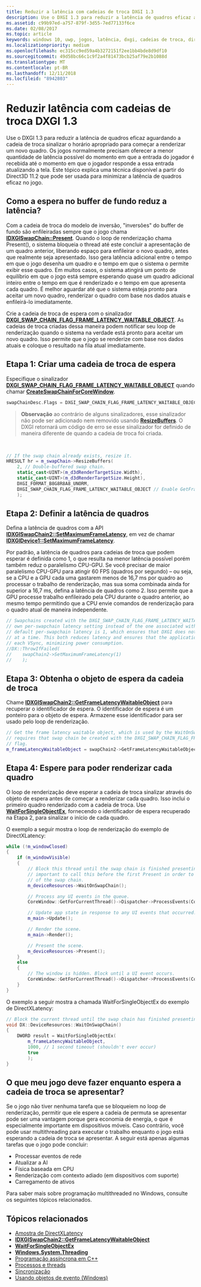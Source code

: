 ```yaml
---
title: Reduzir a latência com cadeias de troca DXGI 1.3
description: Use o DXGI 1.3 para reduzir a latência de quadros eficaz aguardando a cadeia de troca sinalizar o horário apropriado para começar a renderizar um novo quadro.
ms.assetid: c99b97ed-a757-879f-3d55-7ed77133f6ce
ms.date: 02/08/2017
ms.topic: article
keywords: windows 10, uwp, jogos, latência, dxgi, cadeias de troca, directx
ms.localizationpriority: medium
ms.openlocfilehash: ec315cc9ed59a4b3272151f2ee1bb4bde8d9df10
ms.sourcegitcommit: 49d58bc66c1c9f2a4f81473bcb25af79e2b1088d
ms.translationtype: MT
ms.contentlocale: pt-BR
ms.lasthandoff: 12/11/2018
ms.locfileid: "8942803"
---
```

# <a name="reduce-latency-with-dxgi-13-swap-chains"></a>Reduzir latência com cadeias de troca DXGI 1.3



Use o DXGI 1.3 para reduzir a latência de quadros eficaz aguardando a cadeia de troca sinalizar o horário apropriado para começar a renderizar um novo quadro. Os jogos normalmente precisam oferecer a menor quantidade de latência possível do momento em que a entrada do jogador é recebida até o momento em que o jogador responde a essa entrada atualizando a tela. Este tópico explica uma técnica disponível a partir do Direct3D 11.2 que pode ser usada para minimizar a latência de quadros eficaz no jogo.

## <a name="how-does-waiting-on-the-back-buffer-reduce-latency"></a>Como a espera no buffer de fundo reduz a latência?


Com a cadeia de troca do modelo de inversão, "inversões" do buffer de fundo são enfileiradas sempre que o jogo chama [**IDXGISwapChain::Present**](https://msdn.microsoft.com/library/windows/desktop/bb174576). Quando o loop de renderização chama Present(), o sistema bloqueia o thread até este concluir a apresentação de um quadro anterior, liberando espaço para enfileirar o novo quadro, antes que realmente seja apresentado. Isso gera latência adicional entre o tempo em que o jogo desenha um quadro e o tempo em que o sistema o permite exibir esse quadro. Em muitos casos, o sistema atingirá um ponto de equilíbrio em que o jogo está sempre esperando quase um quadro adicional inteiro entre o tempo em que é renderizado e o tempo em que apresenta cada quadro. É melhor aguardar até que o sistema esteja pronto para aceitar um novo quadro, renderizar o quadro com base nos dados atuais e enfileirá-lo imediatamente.

Crie a cadeia de troca de espera com o sinalizador [**DXGI\_SWAP\_CHAIN\_FLAG\_FRAME\_LATENCY\_WAITABLE\_OBJECT**](https://msdn.microsoft.com/library/windows/desktop/bb173076). As cadeias de troca criadas dessa maneira podem notificar seu loop de renderização quando o sistema na verdade está pronto para aceitar um novo quadro. Isso permite que o jogo se renderize com base nos dados atuais e coloque o resultado na fila atual imediatamente.

## <a name="step-1-create-a-waitable-swap-chain"></a>Etapa 1: Criar uma cadeia de troca de espera


Especifique o sinalizador [**DXGI\_SWAP\_CHAIN\_FLAG\_FRAME\_LATENCY\_WAITABLE\_OBJECT**](https://msdn.microsoft.com/library/windows/desktop/bb173076) quando chamar [**CreateSwapChainForCoreWindow**](https://msdn.microsoft.com/library/windows/desktop/hh404559).

```cpp
swapChainDesc.Flags = DXGI_SWAP_CHAIN_FLAG_FRAME_LATENCY_WAITABLE_OBJECT; // Enable GetFrameLatencyWaitableObject().
```

> **Observação**  ao contrário de alguns sinalizadores, esse sinalizador não pode ser adicionado nem removido usando [**ResizeBuffers**](https://msdn.microsoft.com/library/windows/desktop/bb174577). O DXGI retornará um código de erro se esse sinalizador for definido de maneira diferente de quando a cadeia de troca foi criada.

 

```cpp
// If the swap chain already exists, resize it.
HRESULT hr = m_swapChain->ResizeBuffers(
    2, // Double-buffered swap chain.
    static_cast<UINT>(m_d3dRenderTargetSize.Width),
    static_cast<UINT>(m_d3dRenderTargetSize.Height),
    DXGI_FORMAT_B8G8R8A8_UNORM,
    DXGI_SWAP_CHAIN_FLAG_FRAME_LATENCY_WAITABLE_OBJECT // Enable GetFrameLatencyWaitableObject().
    );
```

## <a name="step-2-set-the-frame-latency"></a>Etapa 2: Definir a latência de quadros


Defina a latência de quadros com a API [**IDXGISwapChain2::SetMaximumFrameLatency**](https://msdn.microsoft.com/library/windows/desktop/dn268313), em vez de chamar [**IDXGIDevice1::SetMaximumFrameLatency**](https://msdn.microsoft.com/library/windows/desktop/ff471334).

Por padrão, a latência de quadros para cadeias de troca que podem esperar é definida como 1, o que resulta na menor latência possível porém também reduz o paralelismo CPU-GPU. Se você precisar de maior paralelismo CPU-GPU para atingir 60 FPS (quadros por segundo) – ou seja, se a CPU e a GPU cada uma gastarem menos de 16,7 ms por quadro ao processar o trabalho de renderização, mas sua soma combinada ainda for superior a 16,7 ms, defina a latência de quadros como 2. Isso permite que a GPU processe trabalho enfileirado pela CPU durante o quadro anterior, ao mesmo tempo permitindo que a CPU envie comandos de renderização para o quadro atual de maneira independente.

```cpp
// Swapchains created with the DXGI_SWAP_CHAIN_FLAG_FRAME_LATENCY_WAITABLE_OBJECT flag use their
// own per-swapchain latency setting instead of the one associated with the DXGI device. The
// default per-swapchain latency is 1, which ensures that DXGI does not queue more than one frame
// at a time. This both reduces latency and ensures that the application will only render after
// each VSync, minimizing power consumption.
//DX::ThrowIfFailed(
//    swapChain2->SetMaximumFrameLatency(1)
//    );
```

## <a name="step-3-get-the-waitable-object-from-the-swap-chain"></a>Etapa 3: Obtenha o objeto de espera da cadeia de troca


Chame [**IDXGISwapChain2::GetFrameLatencyWaitableObject**](https://msdn.microsoft.com/library/windows/desktop/dn268309) para recuperar o identificador de espera. O identificador de espera é um ponteiro para o objeto de espera. Armazene esse identificador para ser usado pelo loop de renderização.

```cpp
// Get the frame latency waitable object, which is used by the WaitOnSwapChain method. This
// requires that swap chain be created with the DXGI_SWAP_CHAIN_FLAG_FRAME_LATENCY_WAITABLE_OBJECT
// flag.
m_frameLatencyWaitableObject = swapChain2->GetFrameLatencyWaitableObject();
```

## <a name="step-4-wait-before-rendering-each-frame"></a>Etapa 4: Espere para poder renderizar cada quadro


O loop de renderização deve esperar a cadeia de troca sinalizar através do objeto de espera antes de começar a renderizar cada quadro. Isso inclui o primeiro quadro renderizado com a cadeia de troca. Use [**WaitForSingleObjectEx**](https://msdn.microsoft.com/library/windows/desktop/ms687036), fornecendo o identificador de espera recuperado na Etapa 2, para sinalizar o início de cada quadro.

O exemplo a seguir mostra o loop de renderização do exemplo de DirectXLatency:

```cpp
while (!m_windowClosed)
{
    if (m_windowVisible)
    {
        // Block this thread until the swap chain is finished presenting. Note that it is
        // important to call this before the first Present in order to minimize the latency
        // of the swap chain.
        m_deviceResources->WaitOnSwapChain();

        // Process any UI events in the queue.
        CoreWindow::GetForCurrentThread()->Dispatcher->ProcessEvents(CoreProcessEventsOption::ProcessAllIfPresent);

        // Update app state in response to any UI events that occurred.
        m_main->Update();

        // Render the scene.
        m_main->Render();

        // Present the scene.
        m_deviceResources->Present();
    }
    else
    {
        // The window is hidden. Block until a UI event occurs.
        CoreWindow::GetForCurrentThread()->Dispatcher->ProcessEvents(CoreProcessEventsOption::ProcessOneAndAllPending);
    }
}
```

O exemplo a seguir mostra a chamada WaitForSingleObjectEx do exemplo de DirectXLatency:

```cpp
// Block the current thread until the swap chain has finished presenting.
void DX::DeviceResources::WaitOnSwapChain()
{
    DWORD result = WaitForSingleObjectEx(
        m_frameLatencyWaitableObject,
        1000, // 1 second timeout (shouldn't ever occur)
        true
        );
}
```

## <a name="what-should-my-game-do-while-it-waits-for-the-swap-chain-to-present"></a>O que meu jogo deve fazer enquanto espera a cadeia de troca se apresentar?


Se o jogo não tiver nenhuma tarefa que se bloqueiem no loop de renderização, permitir que ele espere a cadeia de permuta se apresentar pode ser uma vantagem porque gera economia de energia, o que é especialmente importante em dispositivos móveis. Caso contrário, você pode usar multithreading para executar o trabalho enquanto o jogo está esperando a cadeia de troca se apresentar. A seguir está apenas algumas tarefas que o jogo pode concluir:

-   Processar eventos de rede
-   Atualizar a AI
-   Física baseada em CPU
-   Renderização com contexto adiado (em dispositivos com suporte)
-   Carregamento de ativos

Para saber mais sobre programação multithreaded no Windows, consulte os seguintes tópicos relacionados.

## <a name="related-topics"></a>Tópicos relacionados


* [Amostra de DirectXLatency](http://go.microsoft.com/fwlink/p/?LinkID=317361)
* [**IDXGISwapChain2::GetFrameLatencyWaitableObject**](https://msdn.microsoft.com/library/windows/desktop/dn268309)
* [**WaitForSingleObjectEx**](https://msdn.microsoft.com/library/windows/desktop/ms687036)
* [**Windows.System.Threading**](https://msdn.microsoft.com/library/windows/apps/br229642)
* [Programação assíncrona em C++](https://msdn.microsoft.com/library/windows/apps/mt187334)
* [Processos e threads](https://msdn.microsoft.com/library/windows/desktop/ms684841)
* [Sincronização](https://msdn.microsoft.com/library/windows/desktop/ms686353)
* [Usando objetos de evento (Windows)](https://msdn.microsoft.com/library/windows/desktop/ms686915)

 

 




